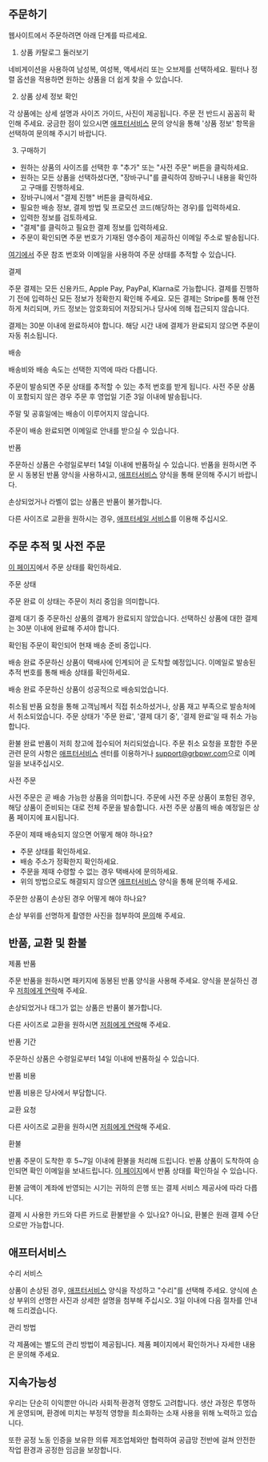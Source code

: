 ## 주문하기

웹사이트에서 주문하려면 아래 단계를 따르세요.

1. 상품 카탈로그 둘러보기

네비게이션을 사용하여 남성복, 여성복, 액세서리 또는 오브제를 선택하세요. 필터나 정렬 옵션을 적용하면 원하는 상품을 더 쉽게 찾을 수 있습니다.

2. 상품 상세 정보 확인

각 상품에는 상세 설명과 사이즈 가이드, 사진이 제공됩니다. 주문 전 반드시 꼼꼼히 확인해 주세요. 궁금한 점이 있으시면 [애프터서비스](/aftersale-services) 문의 양식을 통해 '상품 정보' 항목을 선택하여 문의해 주시기 바랍니다.

3. 구매하기

- 원하는 상품의 사이즈를 선택한 후 "추가" 또는 "사전 주문" 버튼을 클릭하세요.
- 원하는 모든 상품을 선택하셨다면, "장바구니"를 클릭하여 장바구니 내용을 확인하고 구매를 진행하세요.
- 장바구니에서 "결제 진행" 버튼을 클릭하세요.
- 필요한 배송 정보, 결제 방법 및 프로모션 코드(해당하는 경우)를 입력하세요.
- 입력한 정보를 검토하세요.
- "결제"를 클릭하고 필요한 결제 정보를 입력하세요.
- 주문이 확인되면 주문 번호가 기재된 영수증이 제공하신 이메일 주소로 발송됩니다.

[여기에서](/order-status) 주문 참조 번호와 이메일을 사용하여 주문 상태를 추적할 수 있습니다.

결제

주문 결제는 모든 신용카드, Apple Pay, PayPal, Klarna로 가능합니다. 결제를 진행하기 전에 입력하신 모든 정보가 정확한지 확인해 주세요. 모든 결제는 Stripe를 통해 안전하게 처리되며, 카드 정보는 암호화되어 저장되거나 당사에 의해 접근되지 않습니다.

결제는 30분 이내에 완료하셔야 합니다. 해당 시간 내에 결제가 완료되지 않으면 주문이 자동 취소됩니다.

배송

배송비와 배송 속도는 선택한 지역에 따라 다릅니다.

주문이 발송되면 주문 상태를 추적할 수 있는 추적 번호를 받게 됩니다. 사전 주문 상품이 포함되지 않은 경우 주문 후 영업일 기준 3일 이내에 발송됩니다.

주말 및 공휴일에는 배송이 이루어지지 않습니다.

주문이 배송 완료되면 이메일로 안내를 받으실 수 있습니다.

반품

주문하신 상품은 수령일로부터 14일 이내에 반품하실 수 있습니다. 반품을 원하시면 주문 시 동봉된 반품 양식을 사용하시고, [애프터서비스](/aftersale-services) 양식을 통해 문의해 주시기 바랍니다.

손상되었거나 라벨이 없는 상품은 반품이 불가합니다.

다른 사이즈로 교환을 원하시는 경우, [애프터세일 서비스](/aftersale-services)를 이용해 주십시오.

## 주문 추적 및 사전 주문

[이 페이지](/order-status)에서 주문 상태를 확인하세요.

주문 상태

주문 완료
이 상태는 주문이 처리 중임을 의미합니다.

결제 대기 중
주문하신 상품의 결제가 완료되지 않았습니다. 선택하신 상품에 대한 결제는 30분 이내에 완료해 주셔야 합니다.

확인됨
주문이 확인되어 현재 배송 준비 중입니다.

배송 완료
주문하신 상품이 택배사에 인계되어 곧 도착할 예정입니다. 이메일로 발송된 추적 번호를 통해 배송 상태를 확인하세요.

배송 완료
주문하신 상품이 성공적으로 배송되었습니다.

취소됨
반품 요청을 통해 고객님께서 직접 취소하셨거나, 상품 재고 부족으로 발송처에서 취소되었습니다. 주문 상태가 '주문 완료', '결제 대기 중', '결제 완료'일 때 취소 가능합니다.

환불 완료
반품이 저희 창고에 접수되어 처리되었습니다.
주문 취소 요청을 포함한 주문 관련 문의 사항은 [애프터서비스](/aftersale-services) 센터를 이용하거나 [support@grbpwr.com](mailto:support@grbpwr.com)으로 이메일을 보내주십시오.

사전 주문

사전 주문은 곧 배송 가능한 상품을 의미합니다. 주문에 사전 주문 상품이 포함된 경우, 해당 상품이 준비되는 대로 전체 주문을 발송합니다. 사전 주문 상품의 배송 예정일은 상품 페이지에 표시됩니다.

주문이 제때 배송되지 않으면 어떻게 해야 하나요?

- 주문 상태를 확인하세요.
- 배송 주소가 정확한지 확인하세요.
- 주문을 제때 수령할 수 없는 경우 택배사에 문의하세요.
- 위의 방법으로도 해결되지 않으면 [애프터서비스](/aftersale-services) 양식을 통해 문의해 주세요.

주문한 상품이 손상된 경우 어떻게 해야 하나요?

손상 부위를 선명하게 촬영한 사진을 첨부하여 [문의](/aftersale-services)해 주세요.

## 반품, 교환 및 환불

제품 반품

주문 반품을 원하시면 패키지에 동봉된 반품 양식을 사용해 주세요. 양식을 분실하신 경우 [저희에게 연락](/aftersale-services)해 주세요.

손상되었거나 태그가 없는 상품은 반품이 불가합니다.

다른 사이즈로 교환을 원하시면 [저희에게 연락](/aftersale-services)해 주세요.

반품 기간

주문하신 상품은 수령일로부터 14일 이내에 반품하실 수 있습니다.

반품 비용

반품 비용은 당사에서 부담합니다.

교환 요청

다른 사이즈로 교환을 원하시면 [저희에게 연락](/aftersale-services)해 주세요.

환불

반품 주문이 도착한 후 5~7일 이내에 환불을 처리해 드립니다. 반품 상품이 도착하여 승인되면 확인 이메일을 보내드립니다. [이 페이지](/order-status)에서 반품 상태를 확인하실 수 있습니다.

환불 금액이 계좌에 반영되는 시기는 귀하의 은행 또는 결제 서비스 제공사에 따라 다릅니다.

결제 시 사용한 카드와 다른 카드로 환불받을 수 있나요?
아니요, 환불은 원래 결제 수단으로만 가능합니다.

## 애프터서비스

수리 서비스

상품이 손상된 경우, [애프터서비스](/aftersale-services) 양식을 작성하고 "수리"를 선택해 주세요. 양식에 손상 부위의 선명한 사진과 상세한 설명을 첨부해 주십시오. 3일 이내에 다음 절차를 안내해 드리겠습니다.

관리 방법

각 제품에는 별도의 관리 방법이 제공됩니다. 제품 페이지에서 확인하거나 자세한 내용은 문의해 주세요.

## 지속가능성

우리는 단순히 이익뿐만 아니라 사회적·환경적 영향도 고려합니다. 생산 과정은 투명하게 운영되며, 환경에 미치는 부정적 영향을 최소화하는 소재 사용을 위해 노력하고 있습니다.

또한 공정 노동 인증을 보유한 의류 제조업체와만 협력하여 공급망 전반에 걸쳐 안전한 작업 환경과 공정한 임금을 보장합니다.
